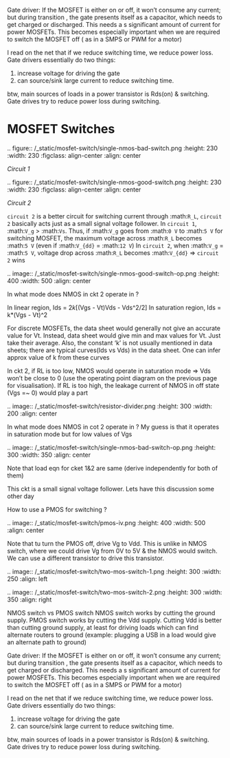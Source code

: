 
Gate driver: If the MOSFET is either on or off, it won’t consume any current; but during transition , the gate presents itself as a capacitor, 
which needs to get charged or discharged. This needs a s significant amount of current for power MOSFETs. 
This becomes especially important when we are required to switch the MOSFET off ( as in a SMPS or PWM for a motor)

I read on the net that if we reduce switching time, we reduce power loss. Gate drivers essentially do two things:
1. increase voltage for driving the gate
2. can source/sink large current to reduce switching time.

btw, main sources of loads in a power transistor is Rds(on) & switching. Gate drives try to reduce power loss during switching.


MOSFET Switches
===============

.. figure:: /_static/mosfet-switch/single-nmos-bad-switch.png
   :height: 230
   :width: 230
   :figclass: align-center
   :align: center

   *Circuit 1*

.. figure:: /_static/mosfet-switch/single-nmos-good-switch.png
   :height: 230
   :width: 230
   :figclass: align-center
   :align: center

   *Circuit 2*


``circuit 2`` is a better circuit for switching current through :math:`R_L`,
``circuit 2`` basically acts just as a small signal voltage follower. In ``circuit 1``, :math:`V_g` > :math:`Vs`. 
Thus, if :math:`V_g` goes from :math:`0 V` to :math:`5 V` for switching MOSFET, the maximum voltage across :math:`R_L` becomes :math:`5 V` 
(even if :math:`V_{dd}` = :math:`12 V`)
In ``circuit 2``, when :math:`V_g` = :math:`5 V`, voltage drop across :math:`R_L` becomes :math:`V_{dd}` => ``circuit 2`` wins

.. image:: /_static/mosfet-switch/single-nmos-good-switch-op.png
   :height: 400
   :width: 500
   :align: center

In what mode does NMOS in ckt 2 operate in ?

In linear region, Ids = 2*k*[(Vgs - Vt)Vds - Vds^2/2]
In saturation region, Ids = k*(Vgs - Vt)^2

For discrete MOSFETs, the data sheet would generally not give an accurate value for Vt. Instead, data sheet would give min and max values for Vt. Just take their average. Also, the constant ‘k’ is not usually mentioned in data sheets; there are typical curves(Ids vs Vds) in the data sheet. One can infer approx value of k from these curves

In ckt 2, if RL is too low, NMOS would operate in saturation mode => Vds won’t be close to 0 (use the operating point diagram on the previous page for visualisation). If RL is too high, the leakage current of NMOS in off state (Vgs =~ 0) would play a part 


.. image:: /_static/mosfet-switch/resistor-divider.png
   :height: 300
   :width: 200
   :align: center

In what mode does NMOS in cot 2 operate in ? My guess is that it operates in saturation mode but for low values of Vgs

.. image:: /_static/mosfet-switch/single-nmos-bad-switch-op.png
   :height: 300
   :width: 350
   :align: center

Note that load eqn for cket 1&2 are same (derive independently for both of them)

This ckt is a small signal voltage follower. Lets have this discussion some other day

How to use a PMOS for switching ?

.. image:: /_static/mosfet-switch/pmos-iv.png
   :height: 400
   :width: 500
   :align: center

Note that tu turn the PMOS off, drive Vg to Vdd. This is unlike in NMOS switch, where we could drive Vg from 0V to 5V & the NMOS would switch. We can use a different transistor to drive this transistor.


.. image:: /_static/mosfet-switch/two-mos-switch-1.png
   :height: 300
   :width: 250
   :align: left

.. image:: /_static/mosfet-switch/two-mos-switch-2.png
   :height: 300
   :width: 350
   :align: right

NMOS switch vs PMOS switch NMOS switch works by cutting the ground supply. PMOS switch works by cutting the Vdd supply. Cutting Vdd is better than cutting ground supply, at least for driving loads which can find alternate routers to ground (example: plugging a USB in a load would give an alternate path to ground)

Gate driver: If the MOSFET is either on or off, it won’t consume any current; but during transition , the gate presents itself as a capacitor, which needs to get charged or discharged. This needs a s significant amount of current for power MOSFETs. This becomes especially important when we are required to switch the MOSFET off ( as in a SMPS or PWM for a motor)

I read on the net that if we reduce switching time, we reduce power loss. Gate drivers essentially do two things:
1. increase voltage for driving the gate
2. can source/sink large current to reduce switching time.

btw, main sources of loads in a power transistor is Rds(on) & switching. Gate drives try to reduce power loss during switching.